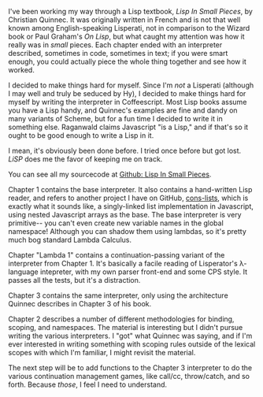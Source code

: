 I've been working my way through a Lisp textbook, *Lisp In Small
Pieces*, by Christian Quinnec.  It was originally written in French and
is not that well known among English-speaking Lisperati, not in
comparison to the Wizard book or Paul Graham's *On Lisp*, but what
caught my attention was how it really was in *small* pieces.  Each
chapter ended with an interpreter described, sometimes in code,
sometimes in text; if you were smart enough, you could actually piece
the whole thing together and see how it worked.

I decided to make things hard for myself.  Since I'm *not* a Lisperati
(although I may well and truly be seduced by Hy), I decided to make
things hard for myself by writing the interpreter in Coffeescript.  Most
Lisp books assume you have a Lisp handy, and Quinnec's examples are fine
and dandy on many variants of Scheme, but for a fun time I decided to
write it in something else.  Raganwald claims Javascript "is a Lisp,"
and if that's so it ought to be good enough to write a Lisp in it.

I mean, it's obviously been done before.  I tried once before but got
lost.  *LiSP* does me the favor of keeping me on track.

You can see all my sourcecode at <a
href="https://github.com/elfsternberg/LispInSmallPieces">Github: Lisp In
Small Pieces</a>.

Chapter 1 contains the base interpreter.  It also contains a
hand-written Lisp reader, and refers to another project I have on
GitHub, <a
href="https://github.com/elfsternberg/cons-lists">cons-lists</a>, which
is exactly what it sounds like, a singly-linked list implementation in
Javascript, using nested Javascript arrays as the base.  The base
interpreter is very primitive-- you can't even create new variable names
in the global namespace!  Although you can shadow them using lambdas, so
it's pretty much bog standard Lambda Calculus.

Chapter "Lambda 1" contains a continuation-passing variant of the
interpreter from Chapter 1.  It's basically a facile reading of
Lisperator's λ-language intepreter, with my own parser front-end and
some CPS style.  It passes all the tests, but it's a distraction.

Chapter 3 contains the same interpreter, only using the architecture
Quinnec describes in Chapter 3 of his book.

Chapter 2 describes a number of different methodologies for binding,
scoping, and namespaces.  The material is interesting but I didn't
pursue writing the various interpreters.  I "got" what Quinnec was
saying, and if I'm ever interested in writing something with scoping
rules outside of the lexical scopes with which I'm familiar, I might
revisit the material.

The next step will be to add functions to the Chapter 3 interpreter to
do the various continuation management games, like call/cc, throw/catch,
and so forth.  Because *those*, I feel I need to understand.

